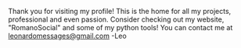 Thank you for visiting my profile!
This is the home for all my projects, professional and even passion.
Consider checking out my website, "RomanoSocial" and some of my python tools! You can contact me at
leonardomessages@gmail.com
-Leo
